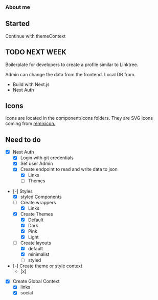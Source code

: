### About me

## Started

Continue with themeContext

## TODO NEXT WEEK

Boilerplate for developers to create a profile similar to Linktree.

Admin can change the data from the frontend. Local DB from.

- Build with Next.js
- Next Auth

## Icons

Icons are located in the component/icons folders. They are SVG icons coming from [remixicon.](https://remixicon.com/)

## Need to do

- [x] Next Auth
  - [x] Login with git credentials
  - [x] Set user Admin
  - [x] Create endpoint to read and write data to json
    - [x] Links
    - [ ] Themes
- [-] Styles
  - [x] styled Components
  - [ ] Create wrappers
    - [x] Links
  - [x] Create Themes
    - [x] Default
    - [x] Dark
    - [x] Pink
    - [x] Light
  - [ ] Create layouts
    - [x] default
    - [x] minimalist
    - [ ] styled
- [-] Create theme or style context
  - [x]
- [x] Create Global Context
  - [x] links
  - [x] social
